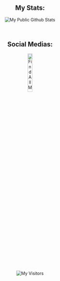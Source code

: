 
<h2 align="center">
    My Stats:
</h2>
<p align="center">
<img align="center" src="https://github-readme-stats.vercel.app/api?username=clout2k&show_icons=true&title_color=fff&icon_color=018eff&text_color=ECECEC&bg_color=000000" alt="My Public Github Stats">
</p>  

<br/>
<h2 align="center">
   Social Medias:
</h2>
<!-- Your support, if you have it 
I created these images, feel free to use them.
-->
<p align="center">
  <a href="https://www.painbot.xyz/clout" target="_blank">
    <img width="18%" alt="Find All My Social Medias Here" src="https://ia802905.us.archive.org/8/items/clickme_202004/tapme.gif"/>
  </a>
</p>
<p align="center">
<img align="center" src="https://visitor-badge.glitch.me/badge?page_id=clout2k.clout2k" alt="My Visitors">
</p>  


